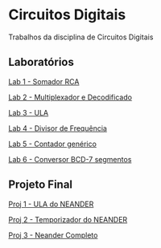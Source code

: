 # Circuitos Digitais

Trabalhos da disciplina de Circuitos Digitais
&nbsp;

## Laboratórios

[Lab 1 - Somador RCA](lab1/INF01058%20-%20Lab01%20-%20Su%CC%81mula.pdf)
&nbsp;

[Lab 2 - Multiplexador e Decodificado](lab2/INF01058%20-%20Lab02%20-%20Su%CC%81mula%20-%20multiplexador%2C%20decodificador.pdf)
&nbsp;

[Lab 3 - ULA](lab3/Lab03%20-%20Su%CC%81mula%20-%20ULA.pdf)
&nbsp;

[Lab 4 - Divisor de Frequência](lab4/Lab04%20-%20Su%CC%81mula%20-%20Divisor%20de%20freque%CC%82ncia.pdf)
&nbsp;

[Lab 5 - Contador genérico](lab5/Lab05%20-%20Su%CC%81mula%20-%20Registrador%20contador%20up_down.pdf)
&nbsp;

[Lab 6 - Conversor BCD-7 segmentos](lab6/Lab06%20-%20Su%CC%81mula%20-%20BCD%20-%207%20segmentos.pdf)
&nbsp;

## Projeto Final

[Proj 1 - ULA do NEANDER](Proj1/Neander%20-%20Organizac%CC%A7a%CC%83o%20-%20Part.%201.pdf)
&nbsp;

[Proj 2 - Temporizador do NEANDER](Proj2/Proj02%20-%20Su%CC%81mula%20-%20Temporizador%20NEANDER.pdf)
&nbsp;

[Proj 3 - Neander Completo](Proj3/Proj03%20-%20Su%CC%81mula%20-%20Neander%20Completo%20com%20ROM.pdf)

